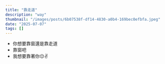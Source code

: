 ```yaml
---
title: "靠走道"
description: "way"
thumbnail: "/images/posts/6b07538f-df14-4830-a0b4-169bec0efbfa.jpeg"
date: "2025-07-07"
tags: []
---
```

- 你想要靠窗還是靠走道
- 靠窗吧
- 我想要靠著你😔✌️
